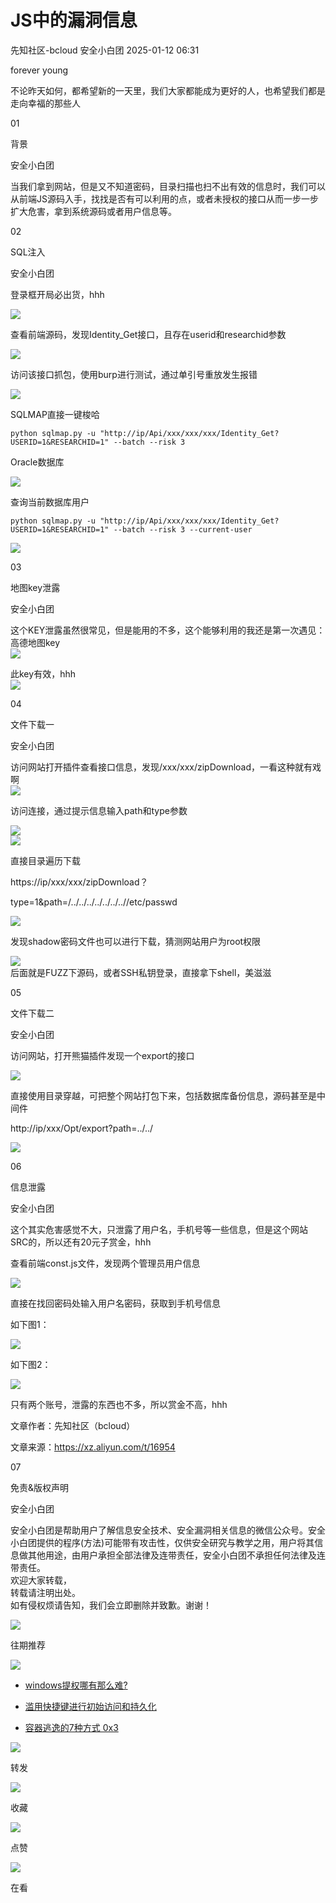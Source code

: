 #  JS中的漏洞信息   
先知社区-bcloud  安全小白团   2025-01-12 06:31  
  
forever young  
  
  
  
不论昨天如何，都希望新的一天里，我们大家都能成为更好的人，也希望我们都是走向幸福的那些人  
  
  
01  
  
背景  
  
安全小白团  
  
  
当我们拿到网站，但是又不知道密码，目录扫描也扫不出有效的信息时，我们可以从前端JS源码入手，找找是否有可以利用的点，或者未授权的接口从而一步一步扩大危害，拿到系统源码或者用户信息等。  
  
  
  
02  
  
SQL注入  
  
安全小白团  
  
  
登录框开局必出货，hhh  
  
![](https://mmbiz.qpic.cn/sz_mmbiz_png/iaASKxS11kaRRjnyouAH9aQzicamQNJcc8bdZpoAm6q0faXl7ICB4Zfs8mtuMmZUicGqKre2UEHN2mAwB4ibtkPuaw/640?wx_fmt=png&from=appmsg "")  
  
查看前端源码，发现Identity_Get接口，且存在userid和researchid参数  
  
![](https://mmbiz.qpic.cn/sz_mmbiz_png/iaASKxS11kaRRjnyouAH9aQzicamQNJcc8c9Qb28uSNkyGAZkG3qXFjKSGEwpB89B2EAWzIGGI9KV2hX9oH5PYHQ/640?wx_fmt=png&from=appmsg "")  
  
访问该接口抓包，使用burp进行测试，通过单引号重放发生报错  
  
![](https://mmbiz.qpic.cn/sz_mmbiz_png/iaASKxS11kaRRjnyouAH9aQzicamQNJcc8l7454PMawG0OeJyYW6ZUHckHKobQQQRAWRN8Zib9HoiczvSTxTWClNag/640?wx_fmt=png&from=appmsg "")  
  
SQLMAP直接一键梭哈  
```
python sqlmap.py -u "http://ip/Api/xxx/xxx/xxx/Identity_Get?USERID=1&RESEARCHID=1" --batch --risk 3
```  
  
Oracle数据库  
  
![](https://mmbiz.qpic.cn/sz_mmbiz_png/iaASKxS11kaRRjnyouAH9aQzicamQNJcc80DFDBq55CNY3LY2lJaIz1JRbXtQcXNBhE3zaTYx5TyuUllhJCQbmzg/640?wx_fmt=png&from=appmsg "")  
  
查询当前数据库用户  
```
python sqlmap.py -u "http://ip/Api/xxx/xxx/xxx/Identity_Get?USERID=1&RESEARCHID=1" --batch --risk 3 --current-user
```  
  
![](https://mmbiz.qpic.cn/sz_mmbiz_png/iaASKxS11kaRRjnyouAH9aQzicamQNJcc8EEOP6we3Q75Q2rMQUJagqzdJ2HGeGjjqtczbicDtAhXubG46eLQKgqw/640?wx_fmt=png&from=appmsg "")  
  
  
03  
  
地图key泄露  
  
安全小白团  
  
  
这个KEY泄露虽然很常见，但是能用的不多，这个能够利用的我还是第一次遇见：高德地图key  
![](https://mmbiz.qpic.cn/sz_mmbiz_png/iaASKxS11kaRRjnyouAH9aQzicamQNJcc8TqINfibXpzhJe01NjL2JiaSlqpVdUOv5T9oAMK8sO9HDL9n4LG4WRu3A/640?wx_fmt=png&from=appmsg "")  
  
  
此key有效，hhh  
![](https://mmbiz.qpic.cn/sz_mmbiz_png/iaASKxS11kaRRjnyouAH9aQzicamQNJcc8ftsvqh8IaA7XlhOblKlBibMe6iayYibicseEEHfxqhu3nCuymKLEuwNBEQ/640?wx_fmt=png&from=appmsg "")  
  
  
  
04  
  
文件下载一  
  
安全小白团  
  
  
访问网站打开插件查看接口信息，发现/xxx/xxx/zipDownload，一看这种就有戏啊  
![](https://mmbiz.qpic.cn/sz_mmbiz_png/iaASKxS11kaRRjnyouAH9aQzicamQNJcc86bncnagqmvibIb0EVy9Nbql8QBEggf4tBIpErNb9C9Qnpap1icrfj9fA/640?wx_fmt=png&from=appmsg "")  
  
访问连接，通过提示信息输入path和type参数  
  
![](https://mmbiz.qpic.cn/sz_mmbiz_png/iaASKxS11kaRRjnyouAH9aQzicamQNJcc8ia6YAOc4adNyTMytZRW44BSy4nia3LTe1wZHd62QWTez1o3ULJLRI6Aw/640?wx_fmt=png&from=appmsg "")  
![](https://mmbiz.qpic.cn/sz_mmbiz_png/iaASKxS11kaRRjnyouAH9aQzicamQNJcc8kLnA5Cgdr1ILkYf9AhmkbWrDXvlDUpzawIwMiahqsLuwgTNjvOBAKeQ/640?wx_fmt=png&from=appmsg "")  
  
直接目录遍历下载  
  
https://ip/xxx/xxx/zipDownload？  
  
type=1&path=/../../../../../../..//etc/passwd  
  
![](https://mmbiz.qpic.cn/sz_mmbiz_png/iaASKxS11kaRRjnyouAH9aQzicamQNJcc89f2hsVf21qCcicgPHuoc0S9cS3opwegyXGf12DiaDoyicCgFqe9uEmYqg/640?wx_fmt=png&from=appmsg "")  
  
发现shadow密码文件也可以进行下载，猜测网站用户为root权限  
  
![](https://mmbiz.qpic.cn/sz_mmbiz_png/iaASKxS11kaRRjnyouAH9aQzicamQNJcc8Xbvnh8GeJY5TbFuYLkoBq3eTZluTRzN6jIDbC8siaw6nDvP6TgrlWKg/640?wx_fmt=png&from=appmsg "")  
后面就是FUZZ下源码，或者SSH私钥登录，直接拿下shell，美滋滋  
  
  
05  
  
文件下载二  
  
安全小白团  
  
访问网站，打开熊猫插件发现一个export的接口  
  
![](https://mmbiz.qpic.cn/sz_mmbiz_png/iaASKxS11kaRRjnyouAH9aQzicamQNJcc8OBrgzQjQxcTXdWXLVA855URMEHbqbo9ibVhgtE1QnNR9UB3BibAph0rA/640?wx_fmt=png&from=appmsg "")  
  
直接使用目录穿越，可把整个网站打包下来，包括数据库备份信息，源码甚至是中间件  
  
http://ip/xxx/Opt/export?path=../../  
  
![](https://mmbiz.qpic.cn/sz_mmbiz_png/iaASKxS11kaRRjnyouAH9aQzicamQNJcc8zqWNVtATk631n4vRI8zNWgP3UbPqfyTROCiciaLvjrymPxmv3rwjIbEw/640?wx_fmt=png&from=appmsg "")  
  
  
06  
  
信息泄露  
  
安全小白团  
  
这个其实危害感觉不大，只泄露了用户名，手机号等一些信息，但是这个网站SRC的，所以还有20元子赏金，hhh  
  
查看前端const.js文件，发现两个管理员用户信息  
  
![](https://mmbiz.qpic.cn/sz_mmbiz_png/iaASKxS11kaRRjnyouAH9aQzicamQNJcc8RcGSxt8iaweAGTQVlah9y1l6jVVQtGReIzu90qneh8JqmC3WnkkPvCg/640?wx_fmt=png&from=appmsg "")  
  
直接在找回密码处输入用户名密码，获取到手机号信息  
  
如下图1：  
  
![](https://mmbiz.qpic.cn/sz_mmbiz_png/iaASKxS11kaRRjnyouAH9aQzicamQNJcc8G0RXHvm1JIZhn4Nr64eYglTQXrhiaTniaXVHoticEvc1oL1AMsoAiaqCXw/640?wx_fmt=png&from=appmsg "")  
  
如下图2：  
  
![](https://mmbiz.qpic.cn/sz_mmbiz_png/iaASKxS11kaRRjnyouAH9aQzicamQNJcc8eJCKibdfOCuJ18McNV2ylTjqFf69PNbiby6CAdylM5cZiaOZ8mONRibiaicw/640?wx_fmt=png&from=appmsg "")  
  
只有两个账号，泄露的东西也不多，所以赏金不高，hhh  
  
  
  
文章作者：先知社区（bcloud）  
  
文章来源：https://xz.aliyun.com/t/16954  
  
  
  
  
07  
  
免责&版权声明  
  
安全小白团  
  
  
  
安全小白团是帮助用户了解信息安全技术、安全漏洞相关信息的微信公众号。安全小白团提供的程序(方法)可能带有攻击性，仅供安全研究与教学之用，用户将其信息做其他用途，由用户承担全部法律及连带责任，安全小白团不承担任何法律及连带责任。  
欢迎大家转载，  
转载请注明出处。  
如有侵权烦请告知，我们会立即删除并致歉。谢谢！  
  
  
  
  
![](https://mmbiz.qpic.cn/mmbiz_png/ibD3eiadibk24n9ZpNWjGeupprSs1sGgVzwVia9kyRkCfIVoCwiabC5ofVva3IwGATflpYTCKhbO7fIAHr0Bic1V5VhQ/640?wx_fmt=png "")  
  
往期推荐  
  
![](https://mmbiz.qpic.cn/mmbiz_png/KibxxUs6coRpltxRj9zSuG0vdHibDsC6q4HiaaS4BYPPrro0nrvHmNicpVbQfAr3x2pbEEzXqqicLkYkstwzTW6f5dQ/640?wx_fmt=png "")  
  
  
- [windows提权哪有那么难?](https://mp.weixin.qq.com/s?__biz=MzU2NzY5MjAwNQ==&mid=2247486386&idx=1&sn=018bed438684d4740b9c27a3576e6b73&scene=21#wechat_redirect)  
  
  
- [滥用快捷键进行初始访问和持久化](https://mp.weixin.qq.com/s?__biz=MzU2NzY5MjAwNQ==&mid=2247485326&idx=1&sn=547033186957f482e3bed4b8095faf91&scene=21#wechat_redirect)  
  
  
- [容器逃逸的7种方式 0x3](https://mp.weixin.qq.com/s?__biz=MzU2NzY5MjAwNQ==&mid=2247485824&idx=1&sn=1c285807e479eaa4ed8214cf7e9b0361&scene=21#wechat_redirect)  
  
  
  
  
  
![](https://mmbiz.qpic.cn/mmbiz_png/iaic181R2RnYicpic6GbdiazMpqiaIrCaa2fbjKHtn8kiayKGGBeW0icqgpfzNqmibShxqsn2DMDggpaxnKjrY1sCWZXWng/640?wx_fmt=png "")  
  
转发  
  
![](https://mmbiz.qpic.cn/mmbiz_png/ItKicuUNQ9EMVAsW4tKUASR3dbCFrBib4ibY05IeDzhxf9b1KMxjzLaukAYt0NfYLchE5eibmaSHibiamfT9wDQibytww/640?wx_fmt=png "")  
  
收藏  
  
![](https://mmbiz.qpic.cn/mmbiz_png/jwUk1NOJTytvIJd6VYGIIp4cA0qNKtMv7tAziatxhK4whicjTxAPklWUEfjejWvRbEbJjKDoRhZpUaPaEibpFYbcQ/640?wx_fmt=png "")  
  
点赞  
  
![](https://mmbiz.qpic.cn/mmbiz_png/K2CMDET8V6nLGsmoNxVfZytJuZzowIia6LuVg70JTa2jGiaozMwyvhG9eKOKVa5rzaj1QOgfPm4a2lsEJ7GN7zCQ/640?wx_fmt=png "")  
  
在看  
  
